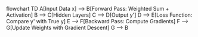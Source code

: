 flowchart TD
    A[Input Data x] --> B[Forward Pass: Weighted Sum + Activation]
    B --> C[Hidden Layers]
    C --> D[Output y']
    D --> E[Loss Function: Compare y' with True y]
    E --> F[Backward Pass: Compute Gradients]
    F --> G[Update Weights with Gradient Descent]
    G --> B
